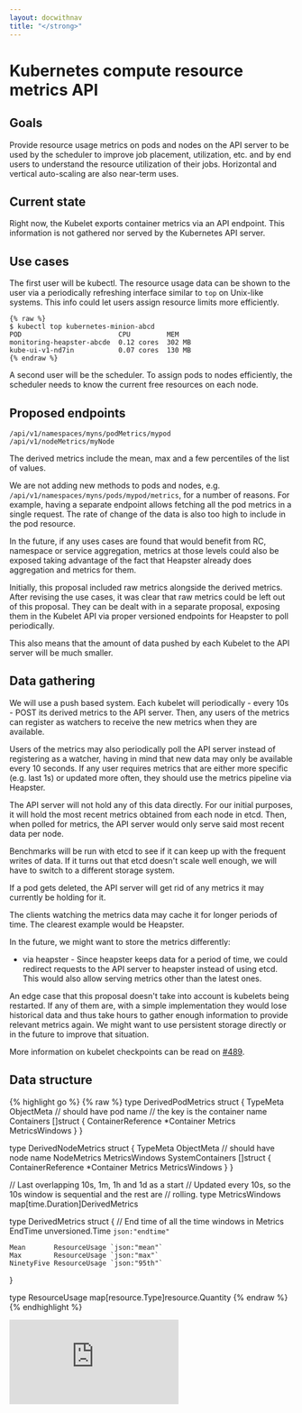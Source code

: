 ```yaml
---
layout: docwithnav
title: "</strong>"
---
```

<!-- BEGIN MUNGE: UNVERSIONED_WARNING -->


<!-- END MUNGE: UNVERSIONED_WARNING -->

# Kubernetes compute resource metrics API

## Goals

Provide resource usage metrics on pods and nodes on the API server to be used
by the scheduler to improve job placement, utilization, etc. and by end users
to understand the resource utilization of their jobs. Horizontal and vertical
auto-scaling are also near-term uses.

## Current state

Right now, the Kubelet exports container metrics via an API endpoint. This
information is not gathered nor served by the Kubernetes API server.

## Use cases

The first user will be kubectl. The resource usage data can be shown to the
user via a periodically refreshing interface similar to `top` on Unix-like
systems. This info could let users assign resource limits more efficiently.

```
{% raw %}
$ kubectl top kubernetes-minion-abcd
POD                        CPU         MEM
monitoring-heapster-abcde  0.12 cores  302 MB
kube-ui-v1-nd7in           0.07 cores  130 MB
{% endraw %}
```

A second user will be the scheduler. To assign pods to nodes efficiently, the
scheduler needs to know the current free resources on each node.

## Proposed endpoints

	/api/v1/namespaces/myns/podMetrics/mypod
	/api/v1/nodeMetrics/myNode

The derived metrics include the mean, max and a few percentiles of the list of
values.

We are not adding new methods to pods and nodes, e.g.
`/api/v1/namespaces/myns/pods/mypod/metrics`, for a number of reasons. For
example, having a separate endpoint allows fetching all the pod metrics in a
single request. The rate of change of the data is also too high to include in
the pod resource.

In the future, if any uses cases are found that would benefit from RC,
namespace or service aggregation, metrics at those levels could also be
exposed taking advantage of the fact that Heapster already does aggregation
and metrics for them.

Initially, this proposal included raw metrics alongside the derived metrics.
After revising the use cases, it was clear that raw metrics could be left out
of this proposal. They can be dealt with in a separate proposal, exposing them
in the Kubelet API via proper versioned endpoints for Heapster to poll
periodically.

This also means that the amount of data pushed by each Kubelet to the API
server will be much smaller.

## Data gathering

We will use a push based system. Each kubelet will periodically - every 10s -
POST its derived metrics to the API server. Then, any users of the metrics can
register as watchers to receive the new metrics when they are available.

Users of the metrics may also periodically poll the API server instead of
registering as a watcher, having in mind that new data may only be available
every 10 seconds. If any user requires metrics that are either more specific
(e.g. last 1s) or updated more often, they should use the metrics pipeline via
Heapster.

The API server will not hold any of this data directly. For our initial
purposes, it will hold the most recent metrics obtained from each node in
etcd. Then, when polled for metrics, the API server would only serve said most
recent data per node.

Benchmarks will be run with etcd to see if it can keep up with the frequent
writes of data. If it turns out that etcd doesn't scale well enough, we will
have to switch to a different storage system.

If a pod gets deleted, the API server will get rid of any metrics it may
currently be holding for it.

The clients watching the metrics data may cache it for longer periods of time.
The clearest example would be Heapster.

In the future, we might want to store the metrics differently:

* via heapster - Since heapster keeps data for a period of time, we could
  redirect requests to the API server to heapster instead of using etcd. This
  would also allow serving metrics other than the latest ones.

An edge case that this proposal doesn't take into account is kubelets being
restarted. If any of them are, with a simple implementation they would lose
historical data and thus take hours to gather enough information to provide
relevant metrics again. We might want to use persistent storage directly or in
the future to improve that situation.

More information on kubelet checkpoints can be read on
[#489](https://issues.k8s.io/489).

## Data structure

{% highlight go %}
{% raw %}
type DerivedPodMetrics struct {
	TypeMeta
	ObjectMeta // should have pod name
	// the key is the container name
	Containers []struct {
		ContainerReference *Container
		Metrics            MetricsWindows
	}
}

type DerivedNodeMetrics struct {
	TypeMeta
	ObjectMeta // should have node name
	NodeMetrics      MetricsWindows
	SystemContainers []struct {
		ContainerReference *Container
		Metrics            MetricsWindows
	}
}

// Last overlapping 10s, 1m, 1h and 1d as a start
// Updated every 10s, so the 10s window is sequential and the rest are
// rolling.
type MetricsWindows map[time.Duration]DerivedMetrics

type DerivedMetrics struct {
	// End time of all the time windows in Metrics
	EndTime unversioned.Time `json:"endtime"`

	Mean       ResourceUsage `json:"mean"`
	Max        ResourceUsage `json:"max"`
	NinetyFive ResourceUsage `json:"95th"`
}

type ResourceUsage map[resource.Type]resource.Quantity
{% endraw %}
{% endhighlight %}


<!-- BEGIN MUNGE: GENERATED_ANALYTICS -->
[![Analytics](https://kubernetes-site.appspot.com/UA-36037335-10/GitHub/docs/proposals/compute-resource-metrics-api.md?pixel)]()
<!-- END MUNGE: GENERATED_ANALYTICS -->

